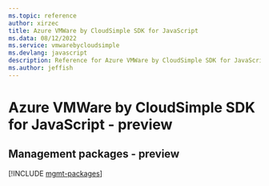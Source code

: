 ```yaml
---
ms.topic: reference
author: xirzec
title: Azure VMWare by CloudSimple SDK for JavaScript
ms.data: 08/12/2022
ms.service: vmwarebycloudsimple
ms.devlang: javascript
description: Reference for Azure VMWare by CloudSimple SDK for JavaScript
ms.author: jeffish
---
```

# Azure VMWare by CloudSimple SDK for JavaScript - preview

## Management packages - preview
[!INCLUDE [mgmt-packages](vmware-by-cloudsimple-mgmt-index.md)]
